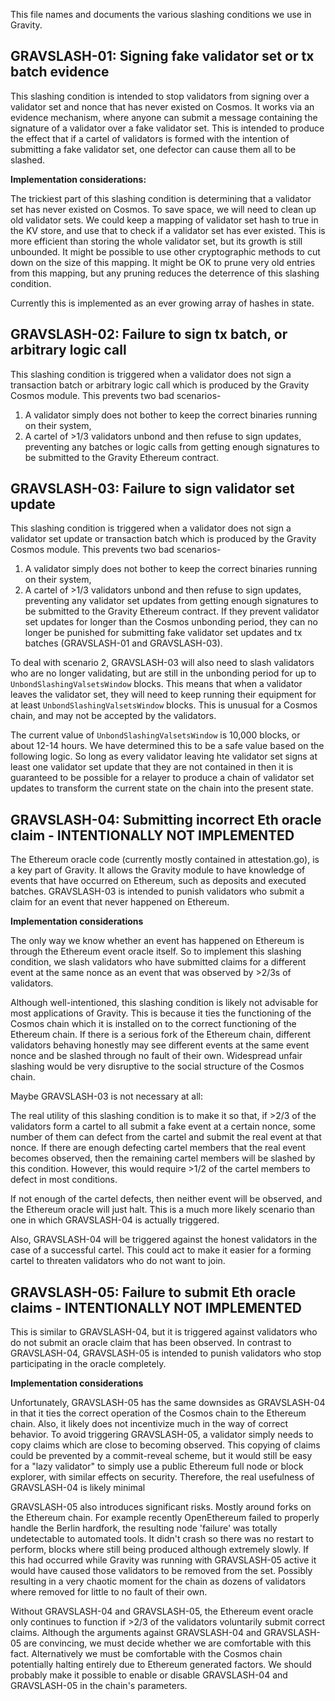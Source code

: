 This file names and documents the various slashing conditions we use in Gravity.

## GRAVSLASH-01: Signing fake validator set or tx batch evidence

This slashing condition is intended to stop validators from signing over a validator set and nonce that has never existed on Cosmos. It works via an evidence mechanism, where anyone can submit a message containing the signature of a validator over a fake validator set. This is intended to produce the effect that if a cartel of validators is formed with the intention of submitting a fake validator set, one defector can cause them all to be slashed.

**Implementation considerations:**

The trickiest part of this slashing condition is determining that a validator set has never existed on Cosmos. To save space, we will need to clean up old validator sets. We could keep a mapping of validator set hash to true in the KV store, and use that to check if a validator set has ever existed. This is more efficient than storing the whole validator set, but its growth is still unbounded. It might be possible to use other cryptographic methods to cut down on the size of this mapping. It might be OK to prune very old entries from this mapping, but any pruning reduces the deterrence of this slashing condition.

Currently this is implemented as an ever growing array of hashes in state.

## GRAVSLASH-02: Failure to sign tx batch, or arbitrary logic call

This slashing condition is triggered when a validator does not sign a transaction batch or arbitrary logic call which is produced by the Gravity Cosmos module. This prevents two bad scenarios-

1. A validator simply does not bother to keep the correct binaries running on their system,
2. A cartel of >1/3 validators unbond and then refuse to sign updates, preventing any batches or logic calls from getting enough signatures to be submitted to the Gravity Ethereum contract.

## GRAVSLASH-03: Failure to sign validator set update

This slashing condition is triggered when a validator does not sign a validator set update or transaction batch which is produced by the Gravity Cosmos module. This prevents two bad scenarios-

1. A validator simply does not bother to keep the correct binaries running on their system,
2. A cartel of >1/3 validators unbond and then refuse to sign updates, preventing any validator set updates from getting enough signatures to be submitted to the Gravity Ethereum contract. If they prevent validator set updates for longer than the Cosmos unbonding period, they can no longer be punished for submitting fake validator set updates and tx batches (GRAVSLASH-01 and GRAVSLASH-03).

To deal with scenario 2, GRAVSLASH-03 will also need to slash validators who are no longer validating, but are still in the unbonding period for up to `UnbondSlashingValsetsWindow` blocks. This means that when a validator leaves the validator set, they will need to keep running their equipment for at least `UnbondSlashingValsetsWindow` blocks. This is unusual for a Cosmos chain, and may not be accepted by the validators.

The current value of `UnbondSlashingValsetsWindow` is 10,000 blocks, or about 12-14 hours. We have determined this to be a safe value based on the following logic. So long as every validator leaving hte validator set signs at least one validator set update that they are not contained in then it is guaranteed to be possible for a relayer to produce a chain of validator set updates to transform the current state on the chain into the present state.

## GRAVSLASH-04: Submitting incorrect Eth oracle claim - INTENTIONALLY NOT IMPLEMENTED

The Ethereum oracle code (currently mostly contained in attestation.go), is a key part of Gravity. It allows the Gravity module to have knowledge of events that have occurred on Ethereum, such as deposits and executed batches. GRAVSLASH-03 is intended to punish validators who submit a claim for an event that never happened on Ethereum.

**Implementation considerations**

The only way we know whether an event has happened on Ethereum is through the Ethereum event oracle itself. So to implement this slashing condition, we slash validators who have submitted claims for a different event at the same nonce as an event that was observed by >2/3s of validators.

Although well-intentioned, this slashing condition is likely not advisable for most applications of Gravity. This is because it ties the functioning of the Cosmos chain which it is installed on to the correct functioning of the Ethereum chain. If there is a serious fork of the Ethereum chain, different validators behaving honestly may see different events at the same event nonce and be slashed through no fault of their own. Widespread unfair slashing would be very disruptive to the social structure of the Cosmos chain.

Maybe GRAVSLASH-03 is not necessary at all:

The real utility of this slashing condition is to make it so that, if >2/3 of the validators form a cartel to all submit a fake event at a certain nonce, some number of them can defect from the cartel and submit the real event at that nonce. If there are enough defecting cartel members that the real event becomes observed, then the remaining cartel members will be slashed by this condition. However, this would require >1/2 of the cartel members to defect in most conditions.

If not enough of the cartel defects, then neither event will be observed, and the Ethereum oracle will just halt. This is a much more likely scenario than one in which GRAVSLASH-04 is actually triggered.

Also, GRAVSLASH-04 will be triggered against the honest validators in the case of a successful cartel. This could act to make it easier for a forming cartel to threaten validators who do not want to join.

## GRAVSLASH-05: Failure to submit Eth oracle claims - INTENTIONALLY NOT IMPLEMENTED

This is similar to GRAVSLASH-04, but it is triggered against validators who do not submit an oracle claim that has been observed. In contrast to GRAVSLASH-04, GRAVSLASH-05 is intended to punish validators who stop participating in the oracle completely.

**Implementation considerations**

Unfortunately, GRAVSLASH-05 has the same downsides as GRAVSLASH-04 in that it ties the correct operation of the Cosmos chain to the Ethereum chain. Also, it likely does not incentivize much in the way of correct behavior. To avoid triggering GRAVSLASH-05, a validator simply needs to copy claims which are close to becoming observed. This copying of claims could be prevented by a commit-reveal scheme, but it would still be easy for a "lazy validator" to simply use a public Ethereum full node or block explorer, with similar effects on security. Therefore, the real usefulness of GRAVSLASH-04 is likely minimal

GRAVSLASH-05 also introduces significant risks. Mostly around forks on the Ethereum chain. For example recently OpenEthereum failed to properly handle the Berlin hardfork, the resulting node 'failure' was totally undetectable to automated tools. It didn't crash so there was no restart to perform, blocks where still being produced although extremely slowly. If this had occurred while Gravity was running with GRAVSLASH-05 active it would have caused those validators to be removed from the set. Possibly resulting in a very chaotic moment for the chain as dozens of validators where removed for little to no fault of their own.

Without GRAVSLASH-04 and GRAVSLASH-05, the Ethereum event oracle only continues to function if >2/3 of the validators voluntarily submit correct claims. Although the arguments against GRAVSLASH-04 and GRAVSLASH-05 are convincing, we must decide whether we are comfortable with this fact. Alternatively we must be comfortable with the Cosmos chain potentially halting entirely due to Ethereum generated factors. We should probably make it possible to enable or disable GRAVSLASH-04 and GRAVSLASH-05 in the chain's parameters.

